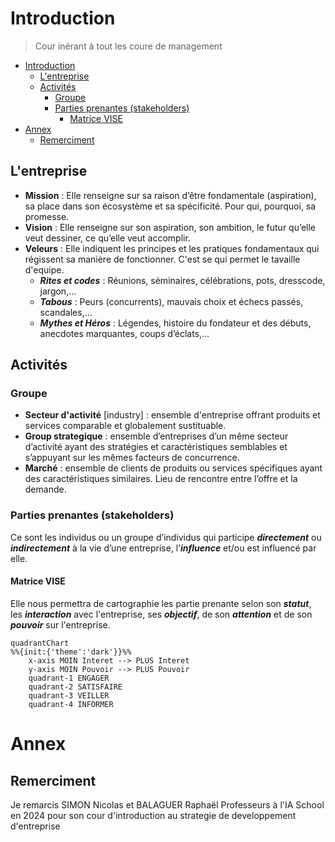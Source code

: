 # Introduction

> Cour inérant à tout les coure de management

- [Introduction](#introduction)
  - [L'entreprise](#lentreprise)
  - [Activités](#activités)
    - [Groupe](#groupe)
    - [Parties prenantes (stakeholders)](#parties-prenantes-stakeholders)
      - [Matrice VISE](#matrice-vise)
- [Annex](#annex)
  - [Remerciment](#remerciment)

## L'entreprise

- **Mission** : Elle renseigne sur sa raison d’être fondamentale (aspiration), sa place dans son écosystème et sa spécificité.
Pour qui, pourquoi, sa promesse.
- **Vision** : Elle renseigne sur son aspiration, son ambition, le futur qu’elle veut dessiner, ce qu’elle veut accomplir.
- **Veleurs** : Elle indiquent les principes et les pratiques fondamentaux qui régissent sa manière de fonctionner. C'est se qui permet le tavaille d'equipe.
  - ***Rites et codes*** : Réunions, séminaires, célébrations, pots, dresscode, jargon,…
  - ***Tabous*** : Peurs (concurrents), mauvais choix et échecs passés, scandales,…
  - ***Mythes et Héros*** : Légendes, histoire du fondateur et des débuts, anecdotes marquantes, coups d’éclats,…

## Activités

### Groupe

- **Secteur d'activité** [industry] : ensemble d'entreprise offrant produits et services comparable et globalement sustituable.
- **Group strategique** : ensemble d’entreprises d’un même secteur d’activité ayant des stratégies et caractéristiques semblables et s’appuyant sur les mêmes facteurs de concurrence.
- **Marché** : ensemble de clients de produits ou services spécifiques ayant des caractéristiques similaires.
Lieu de rencontre entre l’offre et la demande.

### Parties prenantes (stakeholders)

Ce sont les individus ou un groupe d’individus qui participe ***directement*** ou ***indirectement*** à la vie d’une entreprise, l’***influence*** et/ou est influencé par elle.

#### Matrice VISE

Elle nous permettra de cartographie les partie prenante selon son ***statut***, les ***interaction*** avec l'entreprise, ses ***objectif***, de son ***attention*** et de son ***pouvoir*** sur l'entreprise.

<!-- les entete sont coupé -->
```mermaid
quadrantChart
%%{init:{'theme':'dark'}}%%
    x-axis MOIN Interet --> PLUS Interet
    y-axis MOIN Pouvoir --> PLUS Pouvoir
    quadrant-1 ENGAGER
    quadrant-2 SATISFAIRE
    quadrant-3 VEILLER
    quadrant-4 INFORMER
```

# Annex

## Remerciment

Je remarcis SIMON Nicolas et BALAGUER Raphaël Professeurs à l'IA School en 2024 pour son cour d'introduction au strategie de developpement d'entreprise

<!-- crée par WyloW2RicardO le 2024-03-10 -->